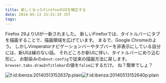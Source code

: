 ```yaml
---
title: 新しくなったFirefoxのUIを矯正する
date: 2014-05-13 15:31:19 JST
tags: 
---
```


Firefox 29よりUIが一新されました。
新しいFirefoxでは、タイトルバーにタブを描画することで、描画領域を広げています。
まるで、Google Chromeのよう。
しかしVimperatorナビゲーションバーやタブバーを非表示にしている自分には、新UIは縁のない話。
それどころか新UIに伴い、タイトルバーにめり込む形に。
お馴染みの`about:config`で従来の描画方法に戻します。
`browser.tabs.drawInTitlebar`の値を`false`にするだけ。
ね？簡単でしょ？

<span itemscope itemtype="http://schema.org/Photograph"><img src="//cdn-ak.f.st-hatena.com/images/fotolife/i/ibenza/20140513/20140513152637.png" alt="f:id:ibenza:20140513152637p:plain" title="f:id:ibenza:20140513152637p:plain" class="hatena-fotolife" itemprop="image"></span><span itemscope itemtype="http://schema.org/Photograph"><img src="//cdn-ak.f.st-hatena.com/images/fotolife/i/ibenza/20140513/20140513152640.png" alt="f:id:ibenza:20140513152640p:plain" title="f:id:ibenza:20140513152640p:plain" class="hatena-fotolife" itemprop="image"></span>

